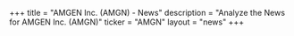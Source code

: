+++
title = "AMGEN Inc. (AMGN) - News"
description = "Analyze the News for AMGEN Inc. (AMGN)"
ticker = "AMGN"
layout = "news"
+++


